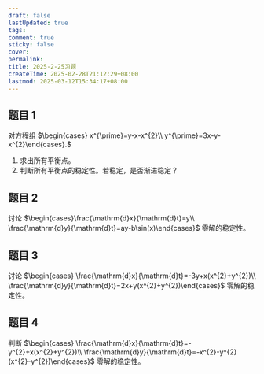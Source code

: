 ```yaml
---
draft: false
lastUpdated: true
tags: 
comment: true
sticky: false
cover: 
permalink: 
title: 2025-2-25习题
createTime: 2025-02-28T21:12:29+08:00
lastmod: 2025-03-12T15:34:17+08:00
---
```



## 题目 1
对方程组 $\begin{cases} x^{\prime}=y-x-x^{2}\\ y^{\prime}=3x-y-x^{2}\end{cases}.$

1. 求出所有平衡点。
2. 判断所有平衡点的稳定性。若稳定，是否渐进稳定？

## 题目 2
讨论 $\begin{cases}\frac{\mathrm{d}x}{\mathrm{d}t}=y\\ \frac{\mathrm{d}y}{\mathrm{d}t}=ay-b\sin(x)\end{cases}$ 零解的稳定性。

## 题目 3
讨论 $\begin{cases} \frac{\mathrm{d}x}{\mathrm{d}t}=-3y+x(x^{2}+y^{2})\\ \frac{\mathrm{d}y}{\mathrm{d}t}=2x+y(x^{2}+y^{2})\end{cases}$ 零解的稳定性。

## 题目 4
判断 $\begin{cases} \frac{\mathrm{d}x}{\mathrm{d}t}=-y^{2}+x(x^{2}+y^{2})\\ \frac{\mathrm{d}y}{\mathrm{d}t}=-x^{2}-y^{2}(x^{2}-y^{2})\end{cases}$ 零解的稳定性。
